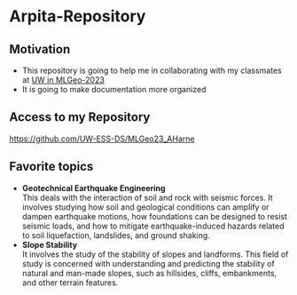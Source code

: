 # Arpita-Repository
## Motivation
* This repository is going to help me in collaborating with my classmates at [UW in MLGeo-2023](https://github.com/UW-ESS-DS/MLGeo-Autumn22)
* It is going to make documentation more organized
## Access to my Repository
https://github.com/UW-ESS-DS/MLGeo23_AHarne
## Favorite topics
* **Geotechnical Earthquake Engineering** <br>
This deals with the interaction of soil and rock with seismic forces. It involves studying how soil and geological conditions can amplify or dampen earthquake motions, how foundations can be designed to resist seismic loads, and how to mitigate earthquake-induced hazards related to soil liquefaction, landslides, and ground shaking.
* **Slope Stability** <br>
It involves the study of the stability of slopes and landforms. This field of study is concerned with understanding and predicting the stability of natural and man-made slopes, such as hillsides, cliffs, embankments, and other terrain features.
